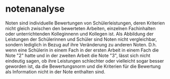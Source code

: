# notenanalyse
Noten sind individuelle Bewertungen von Schülerleistungen, deren Kriterien nicht gleich zwischen den
bewerteten Arbeiten, einzelnen Fachinhalten oder unterrichtenden Kolleginnenn und Kollegen ist. Als Abbildung der
Leistungen der Schülerinnen und Schüler sind Noten nicht vergleichbar, sondern lediglich in Bezug auf ihre Veränderung
zu anderen Noten. D.h. wenn eine Schülerin in einem Fach in der ersten Arbeit in einem Fach die Note "2" hatte und
in der zweiten Arbeit die Note "3", lässt sich nicht eindeutig sagen, ob ihre Leistungen schlechter oder vielleicht
sogar besser geworden ist, da die Bewertungsnorm und die Kriterien für die Bewertung als Information nicht in der Note
enthalten sind.
